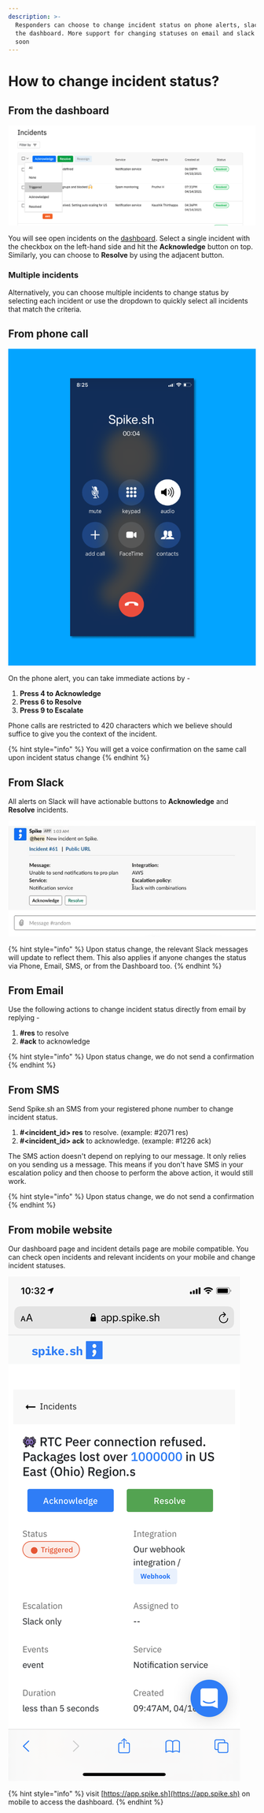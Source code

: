 ```yaml
---
description: >-
  Responders can choose to change incident status on phone alerts, slack and on
  the dashboard. More support for changing statuses on email and slack is coming
  soon
---
```


# How to change incident status?

## From the dashboard

![Select one or more incidents](../.gitbook/assets/incident-status-change-new.png)

You will see open incidents on the [dashboard](https://app.spike.sh). Select a single incident with the checkbox on the left-hand side and hit the **Acknowledge** button on top. Similarly, you can choose to **Resolve** by using the adjacent button.

### Multiple incidents

Alternatively, you can choose multiple incidents to change status by selecting each incident or use the dropdown to quickly select all incidents that match the criteria.

## From phone call



![Take actions on incidents from the phone call](../.gitbook/assets/phone.png)

On the phone alert, you can take immediate actions by - 

1. **Press 4 to Acknowledge**
2. **Press 6 to Resolve**
3. **Press 9 to Escalate**

Phone calls are restricted to 420 characters which we believe should suffice to give you the context of the incident. 

{% hint style="info" %}
You will get a voice confirmation on the same call upon incident status change
{% endhint %}

## **From Slack**

All alerts on Slack will have actionable buttons to **Acknowledge** and **Resolve** incidents.

![](../.gitbook/assets/slack-gif.gif)

{% hint style="info" %}
Upon status change, the relevant Slack messages will update to reflect them. This also applies if anyone changes the status via Phone, Email, SMS, or from the Dashboard too. 
{% endhint %}

## **From Email**

Use the following actions to change incident status directly from email by replying - 

1. **\#res** to resolve
2. **\#ack** to acknowledge

{% hint style="info" %}
Upon status change, we do not send a confirmation
{% endhint %}

## **From SMS**

Send Spike.sh an SMS from your registered phone number to change incident status. 

1. **\#&lt;incident\_id&gt; res** to resolve. \(example: \#2071 res\)
2. **\#&lt;incident\_id&gt; ack** to acknowledge. \(example: \#1226 ack\)

The SMS action doesn't depend on replying to our message. It only relies on you sending us a message. This means if you don't have SMS in your escalation policy and then choose to perform the above action, it would still work. 

{% hint style="info" %}
Upon status change, we do not send a confirmation
{% endhint %}

## From mobile website

Our dashboard page and incident details page are mobile compatible. You can check open incidents and relevant incidents on your mobile and change incident statuses. 

![Incident page on mobile](../.gitbook/assets/image%20%2828%29.png)

{% hint style="info" %}
visit [https://app.spike.sh](https://app.spike.sh) on mobile to access the dashboard.
{% endhint %}



